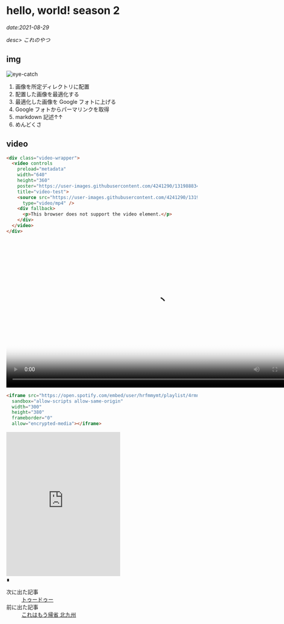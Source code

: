 # hello, world! season 2

*date:2021-08-29*

*desc> これのやつ*

## img
![eye-catch](https://lh3.googleusercontent.com/pw/AM-JKLVXUJtGnnBBN5SaVbSpSAynOiedhj-Jmj5WikYx2HXdnkFW8sRzZzsVoa-UGd5kDTAFQEkUGssvtbQLxqZSkmTeq6Cy_vPMhAsdi_L8NaWItXn3E0X98VtzrHFHS-NGijH4mxkitmbWn63ESli4Rvlndg=w780-h1386)

1. 画像を所定ディレクトリに配置
2. 配置した画像を最適化する
3. 最適化した画像を Google フォトに上げる
4. Google フォトからパーマリンクを取得
5. markdown 記述↑↑
6. めんどくさ

## video
```html
<div class="video-wrapper">
  <video controls
    preload="metadata"
    width="640"
    height="360"
    poster="https://user-images.githubusercontent.com/4241290/131988834-79b76fd9-345e-4a58-84cd-1ab4809df1f6.png"
    title="video-test">
    <source src="https://user-images.githubusercontent.com/4241290/131988806-9bf0744d-7069-4c37-a70b-466460caa26f.mp4"
      type="video/mp4" />
    <div fallback>
      <p>This browser does not support the video element.</p>
    </div>
  </video>
</div>
```

<div class="video-wrapper">
  <video controls
    preload="metadata"
    width="780"
    poster="https://user-images.githubusercontent.com/4241290/131988834-79b76fd9-345e-4a58-84cd-1ab4809df1f6.png"
    title="video-test">
    <source src="https://user-images.githubusercontent.com/4241290/131988806-9bf0744d-7069-4c37-a70b-466460caa26f.mp4"
      type="video/mp4" />
    This browser does not support the video element.
  </video>
</div>

```html
<iframe src="https://open.spotify.com/embed/user/hrfmmymt/playlist/4rmnvhEv080DI0AX0XqfqD"
  sandbox="allow-scripts allow-same-origin"
  width="300"
  height="380"
  frameborder="0"
  allow="encrypted-media"></iframe>
```

<iframe src="https://open.spotify.com/embed/user/hrfmmymt/playlist/4rmnvhEv080DI0AX0XqfqD"
  sandbox="allow-scripts allow-same-origin"
  width="300"
  height="380"
  frameborder="0"
  allow="encrypted-media"></iframe>

<footer>&#8718;</footer>
<nav class="post-recent">
  <dl><dt>次に出た記事</dt>
  <dd><a href="%E3%83%88%E3%82%A5%E3%83%BC%E3%83%89%E3%82%A5%E3%83%BC">トゥードゥー</a></dd><dt>前に出た記事</dt>
  <dd><a href="trip-to-kitakyushu">これはもう帰省 北九州</a></dd></dl>
</nav>